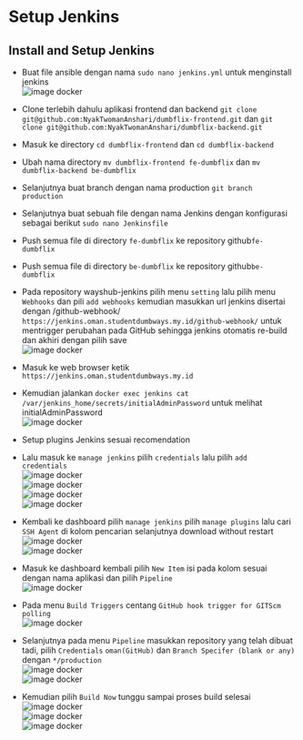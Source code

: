 # Setup Jenkins

## Install and Setup Jenkins
- Buat file ansible dengan nama ```sudo nano jenkins.yml``` untuk menginstall jenkins <br>
![image docker](assets/jenkins8.png) <br>

- Clone terlebih dahulu aplikasi frontend dan backend ```git clone git@github.com:NyakTwomanAnshari/dumbflix-frontend.git``` dan ```git clone git@github.com:NyakTwomanAnshari/dumbflix-backend.git```

- Masuk ke directory ```cd dumbflix-frontend``` dan ```cd dumbflix-backend```
  
- Ubah nama directory ```mv dumbflix-frontend fe-dumbflix``` dan ```mv dumbflix-backend be-dumbflix```
  
- Selanjutnya buat branch dengan nama production ```git branch production```
  
- Selanjutnya buat sebuah file dengan nama Jenkins dengan konfigurasi sebagai berikut ```sudo nano Jenkinsfile```

- Push semua file di directory ```fe-dumbflix``` ke repository github```fe-dumbflix```


- Push semua file di directory ```be-dumbflix``` ke repository github```be-dumbflix```


- Pada repository wayshub-jenkins pilih menu ```setting``` lalu pilih menu ```Webhooks``` dan pili ```add webhooks``` kemudian masukkan url jenkins disertai dengan /github-webhook/ ```https://jenkins.oman.studentdumbways.my.id/github-webhook/``` untuk mentrigger perubahan pada GitHub sehingga jenkins otomatis re-build dan akhiri dengan pilih save<br>
![image docker](assets/jenkins10.png) <br>

- Masuk ke web browser ketik ```https://jenkins.oman.studentdumbways.my.id```
- Kemudian jalankan ```docker exec jenkins cat /var/jenkins_home/secrets/initialAdminPassword``` untuk melihat initialAdminPassword <br>
![image docker](assets/jenkins7.png) <br>

- Setup plugins Jenkins sesuai recomendation
- Lalu masuk ke ```manage jenkins``` pilih ```credentials``` lalu pilih ```add credentials``` <br>
![image docker](assets/jenkins11.png) <br>
![image docker](assets/jenkins12.png) <br>
![image docker](assets/jenkins13.png) <br>
![image docker](assets/jenkins14.png) <br>

- Kembali ke dashboard pilih ```manage jenkins``` pilih  ```manage plugins``` lalu cari ```SSH Agent``` di kolom pencarian selanjutnya download without restart <br>
![image docker](assets/jenkins15.png) <br>
![image docker](assets/jenkins16.png) <br>

- Masuk ke dashboard kembali pilih ```New Item``` isi pada kolom sesuai dengan nama aplikasi dan pilih ```Pipeline``` <br>
![image docker](assets/jenkins17.png) <br>

- Pada menu ```Build Triggers``` centang ```GitHub hook trigger for GITScm polling``` <br>
![image docker](assets/jenkins5.png) <br>

- Selanjutnya pada menu ```Pipeline``` masukkan repository yang telah dibuat tadi, pilih ```Credentials``` ```oman(GitHub)``` dan ```Branch Specifer (blank or any)``` dengan ```*/production``` <br>
![image docker](assets/jenkins4.png) <br>
![image docker](assets/jenkins3.png) <br>

- Kemudian pilih ```Build Now``` tunggu sampai proses build selesai <br>
![image docker](assets/jenkins2.png) <br>
![image docker](assets/jenkins6.png) <br>
![image docker](assets/jenkins1.png) <br>